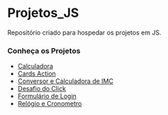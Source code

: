 # Projetos_JS
Repositório criado para hospedar os projetos em JS.

### Conheça os Projetos
<ul>
  <li><a href="https://github.com/Ricardo93santos/Projetos_JS/tree/main/Calculadora">Calculadora</a></li>
  <li><a href="https://github.com/Ricardo93santos/Projetos_JS/tree/main/Cards%20Action">Cards Action</a></li>
  <li><a href="https://github.com/Ricardo93santos/Projetos_JS/tree/main/Conversor%20e%20Calculadora%20-%20Converter%20and%20Calculators">Conversor e Calculadora de IMC</a></li>
  <li><a href="https://github.com/Ricardo93santos/Projetos_JS/tree/main/Desafio%20do%20Click">Desafio do Click</a></li>
  <li><a href="https://github.com/Ricardo93santos/Projetos_JS/tree/main/Formulario%20de%20Login%20-%20Login%20Form">Formulário de Login</a></li>
  <li><a href="https://github.com/Ricardo93santos/Projetos_JS/tree/main/Relogio">Relógio e Cronometro</a></li>
</ul>
